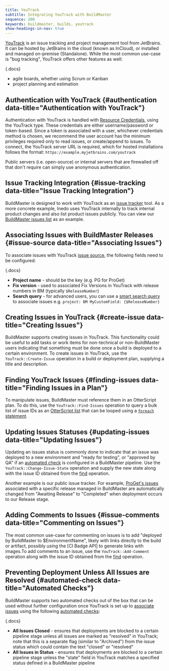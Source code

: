 ```yaml
---
title: YouTrack
subtitle: Integrating YouTrack with BuildMaster
sequence: 200 
keywords: buildmaster, builds, youtrack
show-headings-in-nav: true
---
```


[YouTrack](https://www.jetbrains.com/youtrack/) is an issue tracking and project management tool from JetBrains. It can be hosted by JetBrains in the cloud (known as InCloud), or installed and managed on-premise (Standalone). While the most common use-case is "bug tracking", YouTrack offers other features as well:

{.docs}
 - agile boards, whether using Scrum or Kanban
 - project planning and estimation

## Authentication with YouTrack {#authentication data-title="Authentication with YouTrack"}

Authentication with YouTrack is handled with [Resource Credentials](/docs/buildmaster/administration/resource-credentials), using the YouTrack type. These credentials are either username/password or token-based. Since a token is associated with a user, whichever credentials method is chosen, we recommend the user account has the minimum privileges required only to read issues, or create/append to issues. To connect, the YouTrack server URL is required, which for hosted installations follows the format: `https://example.myjetbrains.com/youtrack`

Public servers (i.e. open-source) or internal servers that are firewalled off that don't require can simply use anonymous authentication.

## Issue Tracking Integration {#issue-tracking data-title="Issue Tracking Integration"}

BuildMaster is designed to work with YouTrack as an [issue tracker](/docs/buildmaster/verification/issue-tracking) tool. As a more concrete example, Inedo uses YouTrack internally to track internal product changes and also list product issues publicly. You can view our [BuildMaster issues list](https://inedo.myjetbrains.com/youtrack/issues/BM) as an example.

## Associating Issues with BuildMaster Releases {#issue-source data-title="Associating Issues"}

To associate issues with YouTrack [issue source](/docs/buildmaster/verification/issue-tracking#issues-sources), the following fields need to be configured:

{.docs}
 - **Project name** - should be the key (e.g. PG for ProGet)
 - **Fix version** - used to associated Fix Versions in YouTrack with release numbers in BM (typically `$ReleaseNumber`)
 - **Search query** - for advanced users, you can use a [smart search query](https://www.jetbrains.com/help/youtrack/incloud/Search-and-Command-Attributes.html) to associate issues e.g. `project: BM MyCustomField: {$ReleaseNumber}`

## Creating Issues in YouTrack {#create-issue data-title="Creating Issues"}

BuildMaster supports creating issues in YouTrack. This functionality could be useful to add tasks or work items for non-technical or non-BuildMaster users indicating that something must be done once a build is deployed to a certain environment. To create issues in YouTrack, use the `YouTrack::Create-Issue` operation in a build or deployment plan, supplying a title and description.

## Finding YouTrack Issues {#finding-issues data-title="Finding Issues in a Plan"}

To manipulate issues, BuildMaster must reference them in an OtterScript plan. To do this, use the `YouTrack::Find-Issues` operation to query a bulk list of issue IDs as an [OtterScript list](https://docs.inedo.com/docs/executionengine/otterscript/strings-and-literals#list-map) that can be looped using a [`foreach` statement](/docs/executionengine/otterscript/statements-and-blocks/loop).

## Updating Issues Statuses {#updating-issues data-title="Updating Issues"}

Updating an issues status is commonly done to indicate that an issue was deployed to a new environment and "ready for testing", or "approved by QA" if an [automated check](/docs/buildmaster/verification/pipelines/approvals-and-gates/automated-checks) is configured in a BuildMaster pipeline. Use the `YouTrack::Change-Issue-State` operation and supply the new state along with the issue ID obtained from the [find](#finding-issues) operation.

Another example is our public issue tracker. For example, [ProGet's issues](https://inedo.myjetbrains.com/youtrack/issues/PG) associated with a specific release managed in BuildMaster are automatically changed from "Awaiting Release" to "Completed" when deployment occurs to our Release stage.

## Adding Comments to Issues {#issue-comments data-title="Commenting on Issues"}

The most common use-case for commenting on issues is to add "deployed by BuildMaster to $EnvironmentName", likely with links directly to the build or artifact, possibly using the [CI Badge API] to generate links with images.To add comments to an issue, use the `YouTrack::Add-Comment` operation along with the issue ID obtained from the [find](#finding-issues) operation.

## Preventing Deployment Unless All Issues are Resolved {#automated-check data-title="Automated Checks"}

BuildMaster supports two automated checks out of the box that can be used without further configuration once YouTrack is set up to [associate issues](#issue-source) using the following [automated checks](/docs/buildmaster/verification/pipelines/approvals-and-gates/automated-checks):

{.docs}
 - **All Issues Closed** - ensures that deployments are blocked to a certain pipeline stage unless all issues are marked as "resolved" in YouTrack; note that this is a separate flag (similar to "Archived") from the issue status which could contain the text "closed" or "resolved"
 - **All Issues in Status** - ensures that deployments are blocked to a certain pipeline stage unless the "state" field in YouTrack matches a specified status defined in a BuildMaster pipeline
